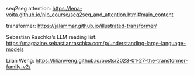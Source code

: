 seq2seg attention: 
https://lena-voita.github.io/nlp_course/seq2seq_and_attention.html#main_content

transformer:
https://jalammar.github.io/illustrated-transformer/

Sebastian Raschka’s LLM reading list:
https://magazine.sebastianraschka.com/p/understanding-large-language-models

Lilan Weng:
https://lilianweng.github.io/posts/2023-01-27-the-transformer-family-v2/
